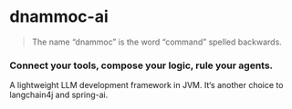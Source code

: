 # dnammoc-ai

> The name “dnammoc” is the word “command” spelled backwards.

### Connect your tools, compose your logic, rule your agents.

A lightweight LLM development framework in JVM. It‘s another choice to langchain4j and spring-ai.
